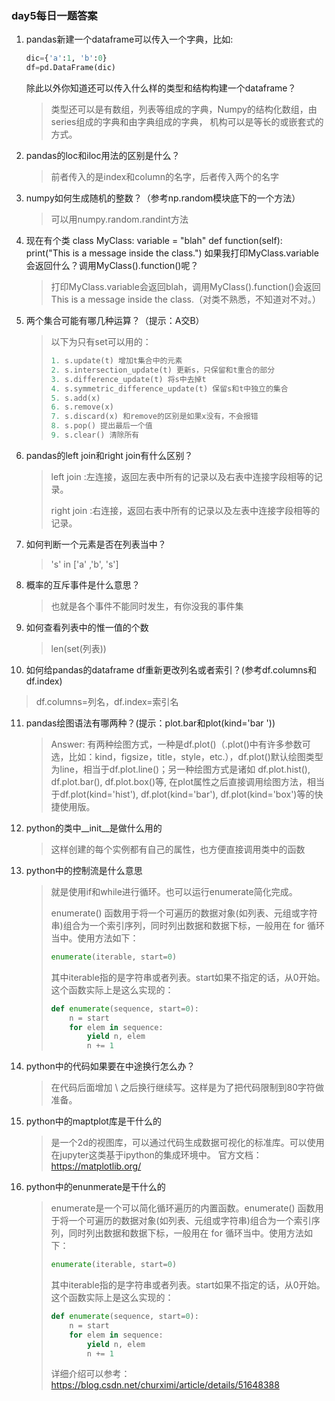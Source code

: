 ### day5每日一题答案

1. pandas新建一个dataframe可以传入一个字典，比如:

   ```python
   dic={'a':1, 'b':0}
   df=pd.DataFrame(dic)
   ```

   除此以外你知道还可以传入什么样的类型和结构构建一个dataframe？

   >  类型还可以是有数组，列表等组成的字典，Numpy的结构化数组，由series组成的字典和由字典组成的字典， 机构可以是等长的或嵌套式的方式。

2. pandas的loc和iloc用法的区别是什么？

   > 前者传入的是index和column的名字，后者传入两个的名字

3. numpy如何生成随机的整数？（参考np.random模块底下的一个方法）

   > 可以用numpy.random.randint方法

4. 现在有个类 class MyClass:     variable = "blah"     def function(self):         print("This is a message inside the class.") 如果我打印MyClass.variable会返回什么？调用MyClass().function()呢？

   > 打印MyClass.variable会返回blah，调用MyClass().function()会返回This is a message inside the class.（对类不熟悉，不知道对不对。）

5. 两个集合可能有哪几种运算？（提示：A交B）

   > 以下为只有set可以用的：
   >
   > ```python
   > 1. s.update(t) 增加t集合中的元素
   > 2. s.intersection_update(t) 更新s，只保留和t重合的部分
   > 3. s.difference_update(t) 将s中去掉t
   > 4. s.symmetric_difference_update(t) 保留s和t中独立的集合
   > 5. s.add(x)
   > 6. s.remove(x)
   > 7. s.discard(x) 和remove的区别是如果x没有，不会报错
   > 8. s.pop() 提出最后一个值
   > 9. s.clear() 清除所有
   > ```

6. pandas的left join和right join有什么区别？

   > left join :左连接，返回左表中所有的记录以及右表中连接字段相等的记录。
   >
   > right join :右连接，返回右表中所有的记录以及左表中连接字段相等的记录。

7. 如何判断一个元素是否在列表当中？

   > 's' in ['a' ,'b', 's']

8. 概率的互斥事件是什么意思？

   > 也就是各个事件不能同时发生，有你没我的事件集

9. 如何查看列表中的惟一值的个数

   > len(set(列表))

10. 如何给pandas的dataframe df重新更改列名或者索引？(参考df.columns和df.index)

   > df.columns=列名，df.index=索引名

11. pandas绘图语法有哪两种？(提示：plot.bar和plot(kind='bar '))

    > Answer: 有两种绘图方式，一种是df.plot()（.plot()中有许多参数可选，比如：kind，figsize，title，style，etc.），df.plot()默认绘图类型为line，相当于df.plot.line()；另一种绘图方式是诸如 df.plot.hist(), df.plot.bar(), df.plot.box()等, 在plot属性之后直接调用绘图方法，相当于df.plot(kind='hist'), df.plot(kind='bar'), df.plot(kind='box')等的快捷使用版。

12. python的类中__init__是做什么用的

    > 这样创建的每个实例都有自己的属性，也方便直接调用类中的函数

13. python中的控制流是什么意思

    > 就是使用if和while进行循环。也可以运行enumerate简化完成。
    >
    > enumerate() 函数用于将一个可遍历的数据对象(如列表、元组或字符串)组合为一个索引序列，同时列出数据和数据下标，一般用在 for 循环当中。使用方法如下：
    >
    > ```python
    > enumerate(iterable, start=0)
    > ```
    >
    > 其中iterable指的是字符串或者列表。start如果不指定的话，从0开始。这个函数实际上是这么实现的：
    >
    > ```python
    > def enumerate(sequence, start=0):
    >     n = start
    >     for elem in sequence:
    >         yield n, elem
    >         n += 1
    > ```

14. python中的代码如果要在中途换行怎么办？

    > 在代码后面增加 \ 之后换行继续写。这样是为了把代码限制到80字符做准备。

15. python中的maptplot库是干什么的

    > 是一个2d的视图库，可以通过代码生成数据可视化的标准库。可以使用在jupyter这类基于ipython的集成环境中。
    > 官方文档：https://matplotlib.org/

16. python中的enunmerate是干什么的

    > enumerate是一个可以简化循环遍历的内置函数。enumerate() 函数用于将一个可遍历的数据对象(如列表、元组或字符串)组合为一个索引序列，同时列出数据和数据下标，一般用在 for 循环当中。使用方法如下：
    >
    > ```python
    > enumerate(iterable, start=0)
    > ```
    >
    > 其中iterable指的是字符串或者列表。start如果不指定的话，从0开始。这个函数实际上是这么实现的：
    >
    > ```python
    > def enumerate(sequence, start=0):
    >     n = start
    >     for elem in sequence:
    >         yield n, elem
    >         n += 1
    > ```
    >详细介绍可以参考：https://blog.csdn.net/churximi/article/details/51648388
    > 